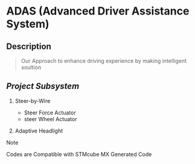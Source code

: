 # ADAS (Advanced Driver  Assistance System)
## Description 
> Our Approach to enhance driving experience by making intelligent soultion

## ***Project Subsystem***

1. Steer-by-Wire
   - Steer Force Actuator
   - steer Wheel Actuator
   
2. Adaptive Headlight


> [!NOTE]
> Codes are Compatible with STMcube MX  Generated Code  
